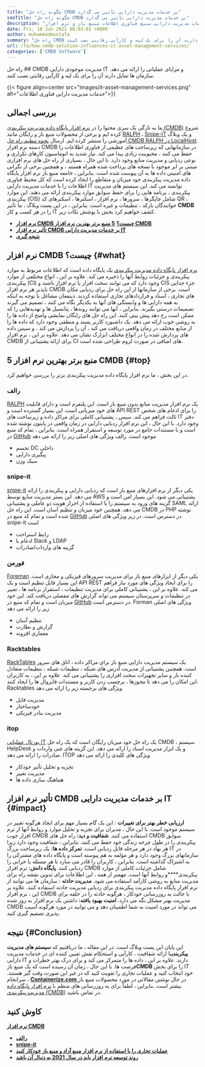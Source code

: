 ```yaml
---
title: "چگونه راه حل CMDB بر خدمات مدیریت دارایی تأثیر می گذارد" 
seoTitle: "چگونه راه حل CMDB بر خدمات مدیریت دارایی تأثیر می گذارد" 
description: "برای یادگیری اهمیت خدمات مدیریت دارایی منبع فناوری اطلاعات منبع باز و نرم افزار CMDB رایگان در مدیریت موارد پیکربندی متعدد ، این پست وبلاگ را دنبال کنید." 
date: Fri, 18 Jun 2021 08:03:01 +0000
author: muhammadmustafa
summary: "راه حل CMDB مدیریت موجودی دارایی و مزایای عملیاتی را ارائه می دهد. سازمان ها تمایل دارند آن را برای یک لبه و کارآیی رقابتی نصب کنند." 
url: /fa/how-cmdb-solution-influences-it-asset-management-services/
categories: ['CMDB Software']
---
```


راه حل ## CMDB مدیریت موجودی دارایی IT و مزایای عملیاتی را ارائه می دهد. سازمان ها تمایل دارند آن را برای یک لبه و کارآیی رقابتی نصب کنند.

{{< figure align=center src="images/it-asset-management-services.png" alt="خدمات مدیریت دارایی فناوری اطلاعات">}}


## **بررسی اجمالی** 
ما به تازگی یک سری محتوا را در [نرم افزار پایگاه داده مدیریت پیکربندی (CMDB)][1] شروع کرده ایم و برخی از محصولات منبع باز و رایگان مانند [RALPH][2] ، [Snipe-IT][3] و یک وبلاگ آموزشی را منتشر کرده ایم. ارسال [نحوه تنظیم راه حل CMDB RALPH در LocalHost][4]. دسته نرم افزار CMDB در سازمانهایی که زیرساخت های عظیمی از فناوری اطلاعات را حفظ می کنند ، محبوبیت زیادی پیدا می کند. نیاز شدید به اتوماسیون کارهای تکراری و نوعی ردیابی و مدیریت منابع وجود دارد. با این حال ، بسیاری از راه حل های نرم افزاری مبتنی بر ابر موجود با نسخه های پرداخت شده همراه هستند ، و همچنین برخی از نگرانی های امنیتی داده ها به آن پیوست شده است. بنابراین ، جامعه منبع باز نرم افزار پایگاه داده مدیریت پیکربندی خود میزبان و متقاطع را ایجاد کرده است که کل محیط فناوری اطلاعات را با خدمات مدیریت دارایی IT توانمند می کند.
این سیستم های مدیریت پیکربندی ، برنامه هایی را برای حفظ سوابق موارد پیکربندی ارائه می دهند. این موارد پیکربندی (CIS) شامل چاپگرها ، سرورها ، نرم افزار ، اسکنرها ، اسکنرهای کد QR ، خوانندگان بارکد ، تنظیمات و غیره است. بنابراین ، در این پست وبلاگ ، ما تأثیر **CMDB** را در هر کسب و کار IT کشف خواهیم کرد بخش با پوشش نکات زیر.
* **[نرم افزار CMDB چیست؟][5]** 
**[5 منبع برتر بهترین نرم افزار CMDB][6]**
* [ **تأثیر نرم افزار CMDB بر خدمات مدیریت دارایی IT** ][7]
* **[نتیجه گیری][8]** 

## **نرم افزار CMDB چیست؟** {#what}

[نرم افزار پایگاه داده مدیریت پیکربندی][1] یک پایگاه داده است که اطلاعات مربوط به موارد پیکربندی و جزئیات روابط آنها را ذخیره می کند. علاوه بر این ، انواع مختلفی از موارد پیکربندی (CI) وجود دارد که می توانند سخت افزار یا نرم افزار باشند و CIS جزء جدایی ناپذیر هر نرم افزار CMDB است. برخی از سازمانها از این راه حل برای ردیابی مکان های تجاری ، اسناد و قراردادهای تجاری استفاده کردند. ذینفعان مشاغل با توجه به اینکه به همه دارایی ها و وابستگی های آنها به یکدیگر نگاه می کنند ، تصمیم می گیرند تصمیمات درستی بگیرند. بنابراین ، آنها می توانند روندها ، پتانسیل ها و تهدیدهایی را که ممکن است رخ دهد پیش بینی کنند. این راه حل های رایگان نمایشی واضح از داده ها را به روشی خوب ارائه می دهد. یک داشبورد کاربر پسند و منطقی وجود دارد که داده ها را از منابع مختلف در زمان واقعی دریافت می کند ، آن را پردازش می کند ، و سپس داده های پردازش شده را در انواع مختلف ابزارک نشان می دهد. علاوه بر این ، نرم افزار CMDB برای ارائه پشتیبانی از CI های اضافی در صورت لزوم طراحی شده است.

## **5 منبع برتر بهترین نرم افزار CMDB** {#top}

در این بخش ، ما نرم افزار پایگاه داده مدیریت پیکربندی برتر را بررسی خواهیم کرد.

### رالف
[RALPH][2] یک نرم افزار مدیریت منابع بدون منبع باز است. این پلتفرم است و دارای قابلیت های خود میزبانی است. این بسیار گسترده است و API REST را برای ادغام های شخص ثالث فراهم می کند. سپس ، پشتیبانی کاملی برای مراکز داده و زیرساخت های IT دفتر وجود دارد. با این حال ، این نرم افزار ردیابی دارایی در زمان واقعی در پایتون نوشته شده است و با مستندات جامع در مورد توسعه و استقرار همراه است. بنابراین ، تمام کد منبع در [GitHub][9] موجود است.
رالف ویژگی های اصلی زیر را ارائه می دهد
  * تجسم DC داخلی
  * پیگیری دارایی
  * سبک وزن

### snipe-it
[snipe-it][3] یکی دیگر از نرم افزارهای منبع باز است که ردیابی دارایی و پیکربندی را ارائه می دهد. این بستر مدیریت منابع توسط AWS پشتیبانی می شود. این بسیار امن است و گزینه های ورود به سیستم را با استفاده از احراز هویت دو عاملی و پشتیبانی SAML ارائه می دهد. همچنین خود میزبان و تنظیم آسان است. این راه حل CMDB در PHP نوشته شده است و تمام کد منبع در [GitHub][10] در دسترس است.
در زیر ویژگی های اصلی snipe-it است
  * رابط استراحت
  * ادغام با Slack و LDAP
  * گزینه های واردات/صادرات

### فورمن
[Foreman][11] یکی دیگر از ابزارهای منبع باز برای مدیریت سرورهای فیزیکی و مجازی است. این بسیار قابل تنظیم است و یک API REST را برای ایجاد ویژگی های مورد نیاز فراهم می کند. علاوه بر این ، پشتیبانی کاملی برای مدیریت تنظیمات ، استقرار برنامه ها ، تغییر در تنظیمات و سرپرستان سیستم می تواند گزارش های مفصلی دریافت کند. این خود میزبان است و تمام کد منبع در [GitHub][12] در دسترس است.
Forman ویژگی های اصلی زیر را ارائه می دهد
  * تنظیم آسان
  * گزارش و نظارت
  * معماری افزونه

### Racktables
[RackTables][13] یک سیستم مدیریت دارایی منبع باز برای مراکز داده ، اتاق های سرور است. همچنین پشتیبانی از مدیریت آدرس های شبکه ، تنظیمات شبکه ، تنظیمات متعادل کننده بار و سایر تجهیزات سخت افزاری را پشتیبانی می کند. علاوه بر این ، به کاربران این امکان را می دهد تا مجوزها ، برچسب زدن کاربر و مستندات فایروال ها را ایجاد کنند.
Racktables ویژگی های برجسته زیر را ارائه می دهد
  * مدیریت فایل
  * خودساختار
  * مدیریت بنادر فیزیکی

### itop
[پورتال عملیاتی IT][14] یک راه حل خود میزبان رایگان است که یک راه حل CMDB ، سیستم HelpDesk و یک ابزار مدیریت اسناد را ارائه می دهد. این گزینه های غنی واردات و صادرات را ارائه می دهد.
ITOP ویژگی های کلیدی را ارائه می دهد
  * تجزیه و تحلیل تأثیر خودکار
  * مدیریت تغییر
  * هماهنگ سازی داده ها

## تأثیر نرم افزار CMDB بر [][15] خدمات مدیریت دارایی IT {#impact}

**ارزیابی خطر بهتر برای تغییرات** : این یک گام بسیار مهم برای ایجاد هرگونه تغییر در سیستم موجود است. با این حال ، مدیران برای تجزیه و تحلیل موارد و روابط آنها از نرم افزار خوب CMDB استفاده می کنند.
**شفافیت و دید:**  راه حل های CMDB سوابق پیکربندی را در طول چرخه زندگی خود حفظ می کنند. بنابراین ، شفافیت وجود دارد زیرا هر نهاد در هر مرحله قابل ردیابی است.
**تمرکز داده ها:**  یک زیرساخت بزرگ IT در سازمانهای بزرگ وجود دارد و هر مؤلفه به هم پیوسته است و پایگاه داده های مشترکی را به اشتراک گذاشته است. بنابراین ، کاربران را قادر می سازد تا هر مسئله یا خرابی را ردیابی کنند.
**پایگاه دانش:** نرم افزار CMDB شامل جزئیات کاملی از موارد پیکربندی****و روابط آنها است. مهمتر از همه ، این اطلاعات برای تدوین نقشه راه برای مدیریت منابع به روشی کارآمد استفاده می شود.
**مدیریت حادثه** : سازمان ها می توانند از نرم افزار پایگاه داده مدیریت پیکربندی برای ردیابی مدیریت حادثه استفاده کنند. علاوه بر این ، نرم افزار CMDB با حالت به روزرسانی خودکار ، هرگونه حادثه را در حلقه برای مدیریت بهتر مشکل نگه می دارد.
**امنیت بهبود یافته:**  داشتن یک نرم افزار به روز شده CMDB می تواند در مورد امنیت به شما اطمینان دهد و می توانید در مورد هرگونه آسیب پذیری تصمیم گیری کنید.

## **نتیجه** {#Conclusion}

این پایان این پست وبلاگ است. در این مقاله ، ما دریافتیم که **سیستم های مدیریت پیکربندی**با ارائه شفافیت ، کارآیی و استحکام نقش تعیین کننده ای در خدمات مدیریت دارایی IT دارند. علاوه بر این ، داده ها را متمرکز می کند و برای درک بهتر خطرات و فرصت ها. با این حال ، زمان آن رسیده است که یک منبع باز**CMDB** را برای بخش IT خود انتخاب کنید و عملیات تجاری را تقویت کنید که در غیر این صورت وقت گیر هستند.
سرانجام ، [ **Containerize.com** ][16] در حال نوشتن مقالاتی در مورد محصولات منبع باز بیشتر است. بنابراین ، لطفاً برای به روزرسانی های منظم با [][17][نرم افزار پایگاه داده مدیریت پیکربندی (CMDB][1]) در تماس باشید.

## کاوش کنید
**[نرم افزار CMDB][1]**
* **[رالف][2]** 
* [ **snipe-it** ][3]
* [ **عملیات تجاری را با استفاده از نرم افزار منبع آزاد و منبع باز خودکار کنید** ][18]
* **[روند توسعه نرم افزار باید در سال 2021 به دنبال آن باشد][19]** 



[1]: https://products.containerize.com/cmdb-software/
[2]: https://products.containerize.com/cmdb-software/ralph/
[3]: https://products.containerize.com/cmdb-software/snipe-it/
[4]: https://blog.containerize.com/cmdb-software/how-to-set-up-cmdb-solution-ralph-on-localhost/
[5]: #what
[6]: #top
[7]: #impact
[8]: #Conclusion
[9]: https://github.com/allegro/ralph
[10]: https://github.com/snipe/snipe-it
[11]: https://theforeman.org/
[12]: https://github.com/theforeman/foreman
[13]: https://www.racktables.org/
[14]: https://www.combodo.com/itop
[15]: https://blog.containerize.com/wp-admin/post.php?post=5864&action=edit#app
[16]: https://www.containerize.com/
[17]: https://products.containerize.com/single-sign-on/
[18]: https://blog.containerize.com/blogging/automate-business-operations-using-open-source-software/
[19]: https://blog.containerize.com/blockchain-platforms/software-development-trends-to-look-out-for-in-2021/
